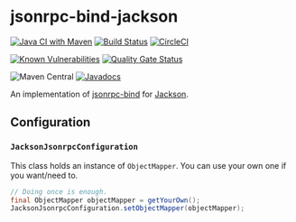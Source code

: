 # jsonrpc-bind-jackson

[![Java CI with Maven](https://github.com/jinahya/jsonrpc-bind-jackson/workflows/Java%20CI%20with%20Maven/badge.svg)](https://github.com/jinahya/jsonrpc-bind-jackson/actions)
[![Build Status](https://travis-ci.org/jinahya/jsonrpc-bind-jackson.svg?branch=develop)](https://travis-ci.org/jinahya/jsonrpc-bind-jackson)
[![CircleCI](https://circleci.com/gh/jinahya/jsonrpc-bind-jackson/tree/develop.svg?style=svg)](https://circleci.com/gh/jinahya/jsonrpc-bind-jackson/tree/develop)

[![Known Vulnerabilities](https://snyk.io//test/github/jinahya/jsonrpc-bind-jackson/badge.svg?targetFile=pom.xml)](https://snyk.io//test/github/jinahya/jsonrpc-bind-jackson?targetFile=pom.xml)
[![Quality Gate Status](https://sonarcloud.io/api/project_badges/measure?project=com.github.jinahya%3Ajsonrpc-bind-jackson%3Adevelop&metric=alert_status)](https://sonarcloud.io/dashboard?id=com.github.jinahya%3Ajsonrpc-bind-jackson%3Adevelop)

![Maven Central](https://img.shields.io/maven-central/v/com.github.jinahya/jsonrpc-bind-jackson.svg)
[![Javadocs](https://javadoc.io/badge/com.github.jinahya/jsonrpc-bind-jackson.svg?label=javadoc)](https://javadoc.io/doc/com.github.jinahya/jsonrpc-bind-jackson)

An implementation of [jsonrpc-bind](https://github.com/jinahya/jsonrpc-bind) for [Jackson](https://github.com/FasterXML/jackson).

## Configuration

### `JacksonJsonrpcConfiguration`

This class holds an instance of `ObjectMapper`. You can use your own one if you want/need to.

```java
// Doing once is enough.
final ObjectMapper objectMapper = getYourOwn();
JacksonJsonrpcConfiguration.setObjectMapper(objectMapper);
```
